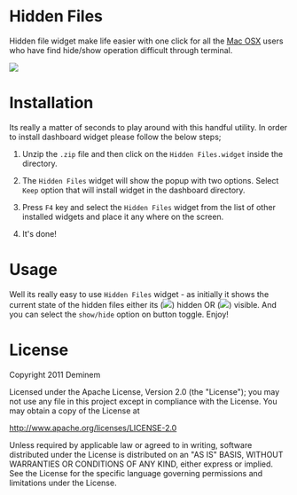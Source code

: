 Hidden Files
============

Hidden file widget make life easier with one click for all the [Mac OSX][] users who have find hide/show operation difficult through terminal.

[![](http://farm6.static.flickr.com/5275/5849111799_15f204b898_m.jpg)](http://farm6.static.flickr.com/5275/5849111799_15f204b898_m.jpg)

Installation
============

Its really a matter of seconds to play around with this handful utility. In order to install dashboard widget please follow the below steps;

1. Unzip the `.zip` file and then click on the `Hidden Files.widget` inside the directory.

2. The `Hidden Files` widget will show the popup with two options. Select `Keep` option that will install widget in the dashboard directory.

3. Press `F4` key and select the `Hidden Files` widget from the list of other installed widgets and place it any where on the screen.

4. It's done!

Usage
======

Well its really easy to use `Hidden Files` widget - as initially it shows the current state of the hidden files either its ([![](http://farm4.static.flickr.com/3227/5849742656_a2755eb3f3_t.jpg)](http://farm4.static.flickr.com/3227/5849742656_a2755eb3f3_t.jpg)) hidden OR ([![](http://farm4.static.flickr.com/3077/5849185243_5761613edb_t.jpg)](http://farm4.static.flickr.com/3077/5849185243_5761613edb_t.jpg)) visible. And you can select the `show/hide` option on button toggle. Enjoy!
  
License
=======

Copyright 2011 Deminem

Licensed under the Apache License, Version 2.0 (the "License"); you may not use any file in this project except in compliance with the License. You may obtain a copy of the License at

http://www.apache.org/licenses/LICENSE-2.0

Unless required by applicable law or agreed to in writing, software distributed under the License is distributed on an "AS IS" BASIS, WITHOUT WARRANTIES OR CONDITIONS OF ANY KIND, either express or implied. See the License for the specific language governing permissions and limitations under the License.


[Mac OSX]: http://www.apple.com/macosx/
[Apace License, Version 2.0.]: http://www.apache.org/licenses/LICENSE-2.0.html
